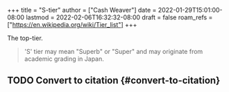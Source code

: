 +++
title = "S-tier"
author = ["Cash Weaver"]
date = 2022-01-29T15:01:00-08:00
lastmod = 2022-02-06T16:32:32-08:00
draft = false
roam_refs = ["https://en.wikipedia.org/wiki/Tier_list"]
+++

The top-tier.

> 'S' tier may mean "Superb" or "Super" and may originate from academic grading in Japan.


## <span class="org-todo todo TODO">TODO</span> Convert to citation {#convert-to-citation}
